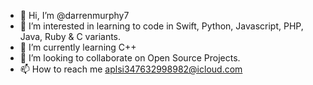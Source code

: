 - 👋 Hi, I’m @darrenmurphy7
- 👀 I’m interested in learning to code in Swift, Python, Javascript, PHP, Java, Ruby & C variants.
- 🌱 I’m currently learning C++
- 💞️ I’m looking to collaborate on Open Source Projects.
- 📫 How to reach me aplsi347632998982@icloud.com

<!---
darrenmurphy7/darrenmurphy7 is a ✨ special ✨ repository because its `README.md` (this file) appears on your GitHub profile.
You can click the Preview link to take a look at your changes.
--->
